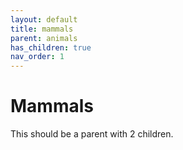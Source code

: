 ```yaml
---
layout: default
title: mammals
parent: animals
has_children: true
nav_order: 1
---
```


# Mammals

This should be a parent with 2 children.